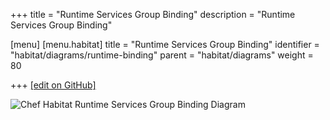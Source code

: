 +++
title = "Runtime Services Group Binding"
description = "Runtime Services Group Binding"

[menu]
  [menu.habitat]
    title = "Runtime Services Group Binding"
    identifier = "habitat/diagrams/runtime-binding"
    parent = "habitat/diagrams"
    weight = 80

+++
[\[edit on GitHub\]](https://github.com/habitat-sh/habitat/blob/master/components/docs-chef-io/content/habitat/runtime_binding.md)

![Chef Habitat Runtime Services Group Binding Diagram](/images/habitat/habitat-runtime-service-group-binding.png)
